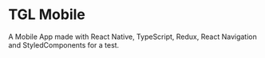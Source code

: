 # TGL Mobile

A Mobile App made with React Native, TypeScript, Redux, React Navigation and StyledComponents for a test.
